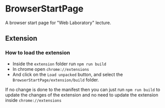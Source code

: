 # BrowserStartPage
A browser start page for "Web Laboratory" lecture.

## Extension

### How to load the extension

- Inside the `extension` folder run `npm run build`
- In chrome open `chrome://extensions`
- And click on the `Load unpacked` button, and select the `BrowserStartPage/extension/build` folder.

If no change is done to the manifest then you can just run `npm run build` to update the changes of the extension and no need to update the extension inside `chrome://extensions`
